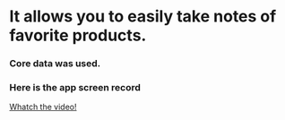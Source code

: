# It allows you to easily take notes of favorite products.
### Core data was used.

### Here is the app screen record
[Whatch the video!](https://www.youtube.com/shorts/Ni7CBWCL270)
